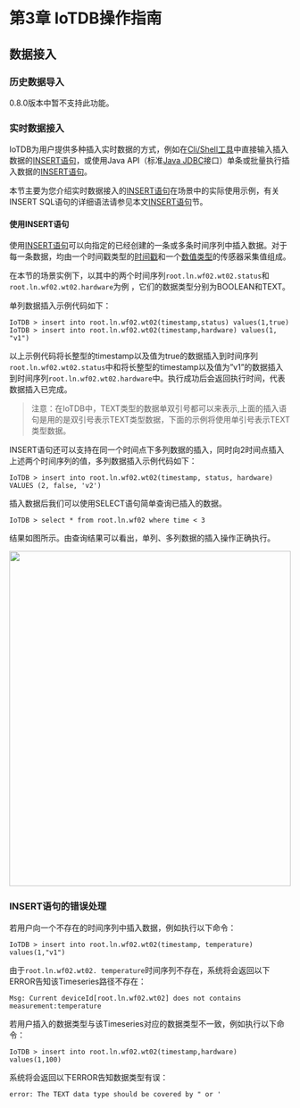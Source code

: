 <!--

    Licensed to the Apache Software Foundation (ASF) under one
    or more contributor license agreements.  See the NOTICE file
    distributed with this work for additional information
    regarding copyright ownership.  The ASF licenses this file
    to you under the Apache License, Version 2.0 (the
    "License"); you may not use this file except in compliance
    with the License.  You may obtain a copy of the License at

        http://www.apache.org/licenses/LICENSE-2.0

    Unless required by applicable law or agreed to in writing,
    software distributed under the License is distributed on an
    "AS IS" BASIS, WITHOUT WARRANTIES OR CONDITIONS OF ANY
    KIND, either express or implied.  See the License for the
    specific language governing permissions and limitations
    under the License.

-->

# 第3章 IoTDB操作指南

## 数据接入
### 历史数据导入

0.8.0版本中暂不支持此功能。

### 实时数据接入

IoTDB为用户提供多种插入实时数据的方式，例如在[Cli/Shell工具](/#/Tools/Cli)中直接输入插入数据的[INSERT语句](/#/Documents/0.8.0/chap5/sec1)，或使用Java API（标准[Java JDBC](/#/Documents/0.8.0/chap6/sec1)接口）单条或批量执行插入数据的[INSERT语句](/#/Documents/0.8.0/chap5/sec1)。

本节主要为您介绍实时数据接入的[INSERT语句](/#/Documents/0.8.0/chap5/sec1)在场景中的实际使用示例，有关INSERT SQL语句的详细语法请参见本文[INSERT语句](/#/Documents/0.8.0/chap5/sec1)节。

#### 使用INSERT语句
使用[INSERT语句](/#/Documents/0.8.0/chap5/sec1)可以向指定的已经创建的一条或多条时间序列中插入数据。对于每一条数据，均由一个时间戳类型的[时间戳](/#/Documents/0.8.0/chap2/sec1)和一个[数值类型](/#/Documents/0.8.0/chap2/sec2)的传感器采集值组成。

在本节的场景实例下，以其中的两个时间序列`root.ln.wf02.wt02.status`和`root.ln.wf02.wt02.hardware`为例 ，它们的数据类型分别为BOOLEAN和TEXT。

单列数据插入示例代码如下：
```
IoTDB > insert into root.ln.wf02.wt02(timestamp,status) values(1,true)
IoTDB > insert into root.ln.wf02.wt02(timestamp,hardware) values(1, "v1")
```

以上示例代码将长整型的timestamp以及值为true的数据插入到时间序列`root.ln.wf02.wt02.status`中和将长整型的timestamp以及值为”v1”的数据插入到时间序列`root.ln.wf02.wt02.hardware`中。执行成功后会返回执行时间，代表数据插入已完成。 

> 注意：在IoTDB中，TEXT类型的数据单双引号都可以来表示,上面的插入语句是用的是双引号表示TEXT类型数据，下面的示例将使用单引号表示TEXT类型数据。

INSERT语句还可以支持在同一个时间点下多列数据的插入，同时向2时间点插入上述两个时间序列的值，多列数据插入示例代码如下：

```
IoTDB > insert into root.ln.wf02.wt02(timestamp, status, hardware) VALUES (2, false, 'v2')
```

插入数据后我们可以使用SELECT语句简单查询已插入的数据。

```
IoTDB > select * from root.ln.wf02 where time < 3
```

结果如图所示。由查询结果可以看出，单列、多列数据的插入操作正确执行。
<center><img style="width:100%; max-width:800px; max-height:600px; margin-left:auto; margin-right:auto; display:block;" src="https://user-images.githubusercontent.com/13203019/51605021-c2ee1500-1f48-11e9-8f6b-ba9b48875a41.png"></center>

### INSERT语句的错误处理

若用户向一个不存在的时间序列中插入数据，例如执行以下命令：

```
IoTDB > insert into root.ln.wf02.wt02(timestamp, temperature) values(1,"v1")
```

由于`root.ln.wf02.wt02. temperature`时间序列不存在，系统将会返回以下ERROR告知该Timeseries路径不存在：

```
Msg: Current deviceId[root.ln.wf02.wt02] does not contains measurement:temperature
```
若用户插入的数据类型与该Timeseries对应的数据类型不一致，例如执行以下命令：
```
IoTDB > insert into root.ln.wf02.wt02(timestamp,hardware) values(1,100)
```
系统将会返回以下ERROR告知数据类型有误：
```
error: The TEXT data type should be covered by " or '
```
